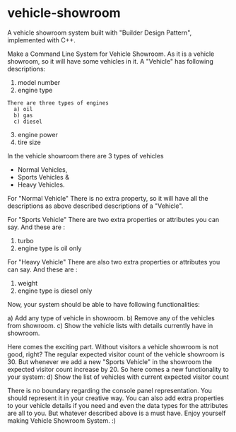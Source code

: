# vehicle-showroom
A vehicle showroom system built with "Builder Design Pattern", implemented with C++.


Make a Command Line System for Vehicle Showroom. As it is a vehicle showroom, so it will have some vehicles in it. A "Vehicle" has following descriptions:
  1. model number
  2. engine type
    
    There are three types of engines
      a) oil
      b) gas
      c) diesel
  3. engine power
  4. tire size

In the vehicle showroom there are 3 types of vehicles
  - Normal Vehicles, 
  - Sports Vehicles & 
  - Heavy Vehicles.
  
For "Normal Vehicle" There is no extra property, so it will have all the descriptions as above described descriptions of a "Vehicle".

For "Sports Vehicle" There are two extra properties or attributes you can say. And these are :
  1. turbo
  2. engine type is oil only

For "Heavy Vehicle" There are also two extra properties or attributes you can say. And these are :
  1. weight
  2. engine type is diesel only

Now, your system should be able to have following functionalities:

  a) Add any type of vehicle in showroom.
  b) Remove any of the vehicles from showroom.
  c) Show the vehicle lists with details currently have in showroom.
  
Here comes the exciting part. Without visitors a vehicle showroom is not good, right?
The regular expected visitor count of the vehicle showroom is 30.
But whenever we add a new "Sports Vehicle" in the showroom the expected visitor count increase by 20.
So here comes a new functionality to your system:
  d) Show the list of vehicles with current expected visitor count
  
There is no boundary regarding the console panel representation. You should represent it in your creative way.
You can also add extra properties to your vehicle details if you need and even the data types for the attributes are all to you.
But whatever described above is a must have.
Enjoy yourself making Vehicle Showroom System. :)
